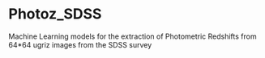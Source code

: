 # Photoz_SDSS
Machine Learning models for the extraction of Photometric Redshifts from 64*64 ugriz images from the SDSS survey
